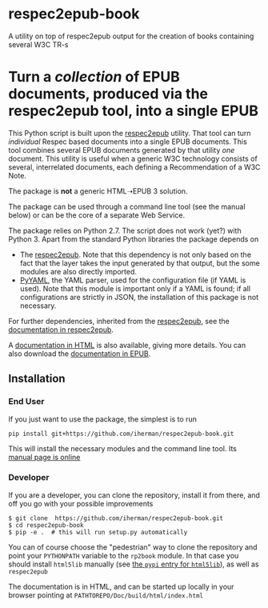 # respec2epub-book
A utility on top of respec2epub output for the creation of books containing several W3C TR-s




# Turn a *collection* of EPUB documents, produced via the respec2epub tool, into a single EPUB

This Python script is built upon the [respec2epub](https://github.com/iherman/respec2epub) utility. That tool can turn *individual* Respec based documents into a single EPUB documents. This tool combines
several EPUB documents generated by that utility *one* document. This utility is useful when a generic W3C technology consists of several, interrelated documents, each defining a Recommendation of a W3C Note.

The package is **not** a generic HTML➝EPUB 3 solution.

The package can be used through a command line tool (see the manual below) or can be the core of a separate Web Service.

The package relies on Python 2.7. The script does not work (yet?) with Python 3. Apart from the standard Python libraries the package depends on

* The [respec2epub](https://github.com/iherman/respec2epub). Note that this dependency is not only based on the fact that the layer takes the input generated by that output, but the some modules are also directly imported.
* [PyYAML](http://pyyaml.org/), the YAML parser, used for the configuration file (if YAML is used). Note that this module is important only if a YAML is found; if all configurations are strictly in JSON, the installation of this package is not necessary.

For further dependencies, inherited from the [respec2epub](https://github.com/iherman/respec2epub), see the [documentation in respec2epub](https://rawgit.com/iherman/respec2epub/master/Doc/build/html/index.html).

A [documentation in HTML](https://rawgit.com/iherman/respec2epub-book/master/Doc/build/html/index.html) is also available, giving more details. You can also download the [documentation in EPUB](https://github.com/iherman/respec2epub-book/blob/master/Doc/build/epub/respec2epub-collection.epub?raw=true).

## Installation

### End User

If you just want to use the package, the simplest is to run

```
pip install git+https://github.com/iherman/respec2epub-book.git
```

This will install the necessary modules and the command line tool. Its [manual page is online](https://rawgit.com/iherman/respec2epub-book/master/Doc/build/html/index.html)

### Developer

If you are a developer, you can clone the repository, install it from there, and off you go with your possible improvements

```
$ git clone  https://github.com/iherman/respec2epub-book.git
$ cd respec2epub-book
$ pip -e .  # this will run setup.py automatically
```

You can of course choose the "pedestrian" way to clone the repository and point your ``PYTHONPATH`` variable to the ``rp2book`` module. In that case you should install ``html5lib`` manually (see [the ``pypi`` entry for ``html5lib``](https://pypi.python.org/pypi/html5lib)), as well as ``respec2epub``

The documentation is in HTML, and can be started up locally in your browser pointing at ``PATHTOREPO/Doc/build/html/index.html``
